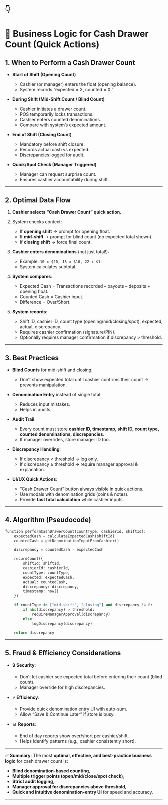 ## 👇

# 🔹 Business Logic for Cash Drawer Count (Quick Actions)

## 1. **When to Perform a Cash Drawer Count**

- **Start of Shift (Opening Count)**

  - Cashier (or manager) enters the float (opening balance).
  - System records “expected = X, counted = X.”

- **During Shift (Mid-Shift Count / Blind Count)**

  - Cashier initiates a drawer count.
  - POS temporarily locks transactions.
  - Cashier enters counted denominations.
  - Compare with system’s expected amount.

- **End of Shift (Closing Count)**

  - Mandatory before shift closure.
  - Records actual cash vs expected.
  - Discrepancies logged for audit.

- **Quick/Spot Check (Manager Triggered)**

  - Manager can request surprise count.
  - Ensures cashier accountability during shift.

---

## 2. **Optimal Data Flow**

1. **Cashier selects “Cash Drawer Count” quick action.**
2. System checks context:

   - If **opening shift** → prompt for opening float.
   - If **mid-shift** → prompt for blind count (no expected total shown).
   - If **closing shift** → force final count.

3. **Cashier enters denominations** (not just total!):

   - Example: `10 x $20, 15 x $10, 22 x $1`.
   - System calculates subtotal.

4. **System compares**:

   - Expected Cash = Transactions recorded – payouts – deposits + opening float.
   - Counted Cash = Cashier input.
   - Difference = Over/Short.

5. **System records**:

   - Shift ID, cashier ID, count type (opening/mid/closing/spot), expected, actual, discrepancy.
   - Requires cashier confirmation (signature/PIN).
   - Optionally requires manager confirmation if discrepancy > threshold.

---

## 3. **Best Practices**

- **Blind Counts** for mid-shift and closing:

  - Don’t show expected total until cashier confirms their count → prevents manipulation.

- **Denomination Entry** instead of single total:

  - Reduces input mistakes.
  - Helps in audits.

- **Audit Trail**:

  - Every count must store **cashier ID, timestamp, shift ID, count type, counted denominations, discrepancies**.
  - If manager overrides, store manager ID too.

- **Discrepancy Handling**:

  - If discrepancy < threshold → log only.
  - If discrepancy ≥ threshold → require manager approval & explanation.

- **UI/UX Quick Actions**:

  - “Cash Drawer Count” button always visible in quick actions.
  - Use modals with denomination grids (coins & notes).
  - Provide **fast total calculation** while cashier inputs.

---

## 4. **Algorithm (Pseudocode)**

```python
function performCashDrawerCount(countType, cashierId, shiftId):
    expectedCash = calculateExpectedCash(shiftId)
    countedCash = getDenominationInputFromCashier()

    discrepancy = countedCash - expectedCash

    recordCount({
        shiftId: shiftId,
        cashierId: cashierId,
        countType: countType,
        expected: expectedCash,
        actual: countedCash,
        discrepancy: discrepancy,
        timestamp: now()
    })

    if countType in ["mid-shift", "closing"] and discrepancy != 0:
        if abs(discrepancy) > threshold:
            requireManagerApproval(discrepancy)
        else:
            logDiscrepancy(discrepancy)

    return discrepancy
```

---

## 5. **Fraud & Efficiency Considerations**

- 🔒 **Security**:

  - Don’t let cashier see expected total before entering their count (blind count).
  - Manager override for high discrepancies.

- ⚡ **Efficiency**:

  - Provide quick denomination entry UI with auto-sum.
  - Allow “Save & Continue Later” if store is busy.

- 📊 **Reports**:

  - End of day reports show over/short per cashier/shift.
  - Helps identify patterns (e.g., cashier consistently short).

---

✅ **Summary**:
The most **optimal, effective, and best-practice business logic** for cash drawer count is:

- **Blind denomination-based counting**,
- **Multiple trigger points (open/mid/close/spot check)**,
- **Strict audit logging**,
- **Manager approval for discrepancies above threshold**,
- **Quick and intuitive denomination-entry UI** for speed and accuracy.

---
